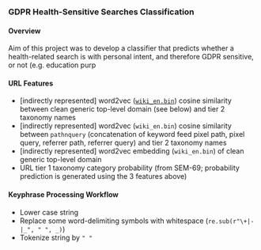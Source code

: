 ### GDPR Health-Sensitive Searches Classification


#### Overview

Aim of this project was to develop a classifier that predicts whether a health-related search is with personal intent, and therefore GDPR sensitive, or not (e.g. education purp


#### URL Features

- [indirectly represented] word2vec ([`wiki_en.bin`](https://fasttext.cc/docs/en/pretrained-vectors.html)) cosine similarity between clean generic top-level domain (see below) and tier 2 taxonomy names 
- [indirectly represented] word2vec (`wiki_en.bin`) cosine similarity between `pathnquery` (concatenation of keyword feed pixel path, pixel query, referrer path, referrer query) and tier 2 taxonomy names
- [indirectly represented] word2vec embedding (`wiki_en.bin`) of clean generic top-level domain
- URL tier 1 taxonomy category probability (from SEM-69; probability prediction is generated using the 3 features above)


#### Keyphrase Processing Workflow

- Lower case string
- Replace some word-delimiting symbols with whitespace (`re.sub(r"\+|-|_", " ", _)`)
- Tokenize string by `" "`
